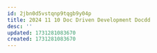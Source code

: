 ```yaml
---
id: 2jbn0d5vstqnp9tqgb9y04p
title: 2024 11 10 Doc Driven Development Docdd
desc: ''
updated: 1731281083670
created: 1731281083670
---
```

